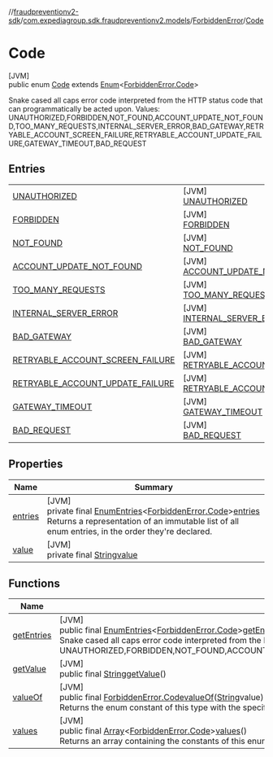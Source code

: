 //[fraudpreventionv2-sdk](../../../../index.md)/[com.expediagroup.sdk.fraudpreventionv2.models](../../index.md)/[ForbiddenError](../index.md)/[Code](index.md)

# Code

[JVM]\
public enum [Code](index.md) extends [Enum](https://docs.oracle.com/javase/8/docs/api/java/lang/Enum.html)&lt;[ForbiddenError.Code](index.md)&gt;

Snake cased all caps error code interpreted from the HTTP status code that can programmatically be acted upon. Values: UNAUTHORIZED,FORBIDDEN,NOT_FOUND,ACCOUNT_UPDATE_NOT_FOUND,TOO_MANY_REQUESTS,INTERNAL_SERVER_ERROR,BAD_GATEWAY,RETRYABLE_ACCOUNT_SCREEN_FAILURE,RETRYABLE_ACCOUNT_UPDATE_FAILURE,GATEWAY_TIMEOUT,BAD_REQUEST

## Entries

| | |
|---|---|
| [UNAUTHORIZED](-u-n-a-u-t-h-o-r-i-z-e-d/index.md) | [JVM]<br>[UNAUTHORIZED](-u-n-a-u-t-h-o-r-i-z-e-d/index.md) |
| [FORBIDDEN](-f-o-r-b-i-d-d-e-n/index.md) | [JVM]<br>[FORBIDDEN](-f-o-r-b-i-d-d-e-n/index.md) |
| [NOT_FOUND](-n-o-t_-f-o-u-n-d/index.md) | [JVM]<br>[NOT_FOUND](-n-o-t_-f-o-u-n-d/index.md) |
| [ACCOUNT_UPDATE_NOT_FOUND](-a-c-c-o-u-n-t_-u-p-d-a-t-e_-n-o-t_-f-o-u-n-d/index.md) | [JVM]<br>[ACCOUNT_UPDATE_NOT_FOUND](-a-c-c-o-u-n-t_-u-p-d-a-t-e_-n-o-t_-f-o-u-n-d/index.md) |
| [TOO_MANY_REQUESTS](-t-o-o_-m-a-n-y_-r-e-q-u-e-s-t-s/index.md) | [JVM]<br>[TOO_MANY_REQUESTS](-t-o-o_-m-a-n-y_-r-e-q-u-e-s-t-s/index.md) |
| [INTERNAL_SERVER_ERROR](-i-n-t-e-r-n-a-l_-s-e-r-v-e-r_-e-r-r-o-r/index.md) | [JVM]<br>[INTERNAL_SERVER_ERROR](-i-n-t-e-r-n-a-l_-s-e-r-v-e-r_-e-r-r-o-r/index.md) |
| [BAD_GATEWAY](-b-a-d_-g-a-t-e-w-a-y/index.md) | [JVM]<br>[BAD_GATEWAY](-b-a-d_-g-a-t-e-w-a-y/index.md) |
| [RETRYABLE_ACCOUNT_SCREEN_FAILURE](-r-e-t-r-y-a-b-l-e_-a-c-c-o-u-n-t_-s-c-r-e-e-n_-f-a-i-l-u-r-e/index.md) | [JVM]<br>[RETRYABLE_ACCOUNT_SCREEN_FAILURE](-r-e-t-r-y-a-b-l-e_-a-c-c-o-u-n-t_-s-c-r-e-e-n_-f-a-i-l-u-r-e/index.md) |
| [RETRYABLE_ACCOUNT_UPDATE_FAILURE](-r-e-t-r-y-a-b-l-e_-a-c-c-o-u-n-t_-u-p-d-a-t-e_-f-a-i-l-u-r-e/index.md) | [JVM]<br>[RETRYABLE_ACCOUNT_UPDATE_FAILURE](-r-e-t-r-y-a-b-l-e_-a-c-c-o-u-n-t_-u-p-d-a-t-e_-f-a-i-l-u-r-e/index.md) |
| [GATEWAY_TIMEOUT](-g-a-t-e-w-a-y_-t-i-m-e-o-u-t/index.md) | [JVM]<br>[GATEWAY_TIMEOUT](-g-a-t-e-w-a-y_-t-i-m-e-o-u-t/index.md) |
| [BAD_REQUEST](-b-a-d_-r-e-q-u-e-s-t/index.md) | [JVM]<br>[BAD_REQUEST](-b-a-d_-r-e-q-u-e-s-t/index.md) |

## Properties

| Name | Summary |
|---|---|
| [entries](index.md#-429141715%2FProperties%2F-173342751) | [JVM]<br>private final [EnumEntries](https://kotlinlang.org/api/latest/jvm/stdlib/kotlin.enums/-enum-entries/index.html)&lt;[ForbiddenError.Code](index.md)&gt;[entries](index.md#-429141715%2FProperties%2F-173342751)<br>Returns a representation of an immutable list of all enum entries, in the order they're declared. |
| [value](index.md#-2145037460%2FProperties%2F-173342751) | [JVM]<br>private final [String](https://docs.oracle.com/javase/8/docs/api/java/lang/String.html)[value](index.md#-2145037460%2FProperties%2F-173342751) |

## Functions

| Name | Summary |
|---|---|
| [getEntries](get-entries.md) | [JVM]<br>public final [EnumEntries](https://kotlinlang.org/api/latest/jvm/stdlib/kotlin.enums/-enum-entries/index.html)&lt;[ForbiddenError.Code](index.md)&gt;[getEntries](get-entries.md)()<br>Snake cased all caps error code interpreted from the HTTP status code that can programmatically be acted upon. Values: UNAUTHORIZED,FORBIDDEN,NOT_FOUND,ACCOUNT_UPDATE_NOT_FOUND,TOO_MANY_REQUESTS,INTERNAL_SERVER_ERROR,BAD_GATEWAY,RETRYABLE_ACCOUNT_SCREEN_FAILURE,RETRYABLE_ACCOUNT_UPDATE_FAILURE,GATEWAY_TIMEOUT,BAD_REQUEST |
| [getValue](get-value.md) | [JVM]<br>public final [String](https://docs.oracle.com/javase/8/docs/api/java/lang/String.html)[getValue](get-value.md)() |
| [valueOf](value-of.md) | [JVM]<br>public final [ForbiddenError.Code](index.md)[valueOf](value-of.md)([String](https://docs.oracle.com/javase/8/docs/api/java/lang/String.html)value)<br>Returns the enum constant of this type with the specified name. The string must match exactly an identifier used to declare an enum constant in this type. (Extraneous whitespace characters are not permitted.) |
| [values](values.md) | [JVM]<br>public final [Array](https://kotlinlang.org/api/latest/jvm/stdlib/kotlin/-array/index.html)&lt;[ForbiddenError.Code](index.md)&gt;[values](values.md)()<br>Returns an array containing the constants of this enum type, in the order they're declared. |
